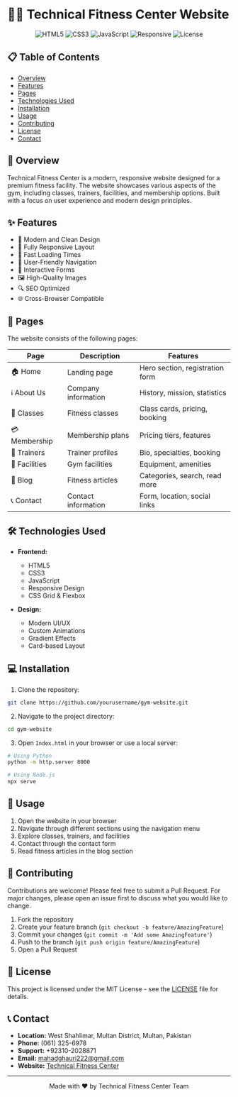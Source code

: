 # 🏋️‍♂️ Technical Fitness Center Website

<div align="center">

![HTML5](https://img.shields.io/badge/HTML5-E34F26?style=for-the-badge&logo=html5&logoColor=white)
![CSS3](https://img.shields.io/badge/CSS3-1572B6?style=for-the-badge&logo=css3&logoColor=white)
![JavaScript](https://img.shields.io/badge/JavaScript-F7DF1E?style=for-the-badge&logo=javascript&logoColor=black)
![Responsive](https://img.shields.io/badge/Responsive-Yes-green?style=for-the-badge)
![License](https://img.shields.io/badge/License-MIT-blue?style=for-the-badge)

</div>

## 📋 Table of Contents
- [Overview](#-overview)
- [Features](#-features)
- [Pages](#-pages)
- [Technologies Used](#-technologies-used)
- [Installation](#-installation)
- [Usage](#-usage)
- [Contributing](#-contributing)
- [License](#-license)
- [Contact](#-contact)

## 🌟 Overview

Technical Fitness Center is a modern, responsive website designed for a premium fitness facility. The website showcases various aspects of the gym, including classes, trainers, facilities, and membership options. Built with a focus on user experience and modern design principles.

## ✨ Features

- 🎨 Modern and Clean Design
- 📱 Fully Responsive Layout
- 🚀 Fast Loading Times
- 🎯 User-Friendly Navigation
- 📝 Interactive Forms
- 🖼️ High-Quality Images
- 🔍 SEO Optimized
- 🌐 Cross-Browser Compatible

## 📄 Pages

The website consists of the following pages:

| Page | Description | Features |
|------|-------------|----------|
| 🏠 Home | Landing page | Hero section, registration form |
| ℹ️ About Us | Company information | History, mission, statistics |
| 🎯 Classes | Fitness classes | Class cards, pricing, booking |
| 💳 Membership | Membership plans | Pricing tiers, features |
| 👥 Trainers | Trainer profiles | Bio, specialties, booking |
| 🏢 Facilities | Gym facilities | Equipment, amenities |
| 📰 Blog | Fitness articles | Categories, search, read more |
| 📞 Contact | Contact information | Form, location, social links |

## 🛠️ Technologies Used

- **Frontend:**
  - HTML5
  - CSS3
  - JavaScript
  - Responsive Design
  - CSS Grid & Flexbox

- **Design:**
  - Modern UI/UX
  - Custom Animations
  - Gradient Effects
  - Card-based Layout

## 💻 Installation

1. Clone the repository:
```bash
git clone https://github.com/yourusername/gym-website.git
```

2. Navigate to the project directory:
```bash
cd gym-website
```

3. Open `Index.html` in your browser or use a local server:
```bash
# Using Python
python -m http.server 8000

# Using Node.js
npx serve
```

## 🚀 Usage

1. Open the website in your browser
2. Navigate through different sections using the navigation menu
3. Explore classes, trainers, and facilities
4. Contact through the contact form
5. Read fitness articles in the blog section

## 🤝 Contributing

Contributions are welcome! Please feel free to submit a Pull Request. For major changes, please open an issue first to discuss what you would like to change.

1. Fork the repository
2. Create your feature branch (`git checkout -b feature/AmazingFeature`)
3. Commit your changes (`git commit -m 'Add some AmazingFeature'`)
4. Push to the branch (`git push origin feature/AmazingFeature`)
5. Open a Pull Request

## 📝 License

This project is licensed under the MIT License - see the [LICENSE](LICENSE) file for details.

## 📞 Contact

- **Location:** West Shahlimar, Multan District, Multan, Pakistan
- **Phone:** (061) 325-6978
- **Support:** +92310-2028871
- **Email:** mahadghauri222@gmail.com
- **Website:** [Technical Fitness Center](https://technicalfitness.com)

---

<div align="center">
Made with ❤️ by Technical Fitness Center Team
</div>

